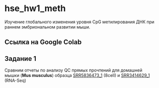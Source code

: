 # hse_hw1_meth
Изучение глобального изменения уровня CpG метилирования ДНК при раннем эмбриональном развитии мыши.

## Ссылка на Google Colab

## Задание 1
Сравним отчеты по анализу QC прямых прочтений для домашней мышки (**Mus musculus**) образца [SRR5836473_1](https://www.ebi.ac.uk/ena/browser/view/SRR5836473?show=reads) (8cell) и [SRR3414629_1](https://www.ebi.ac.uk/ena/browser/view/SRR3414629?show=reads) (RNA-Seq) 
